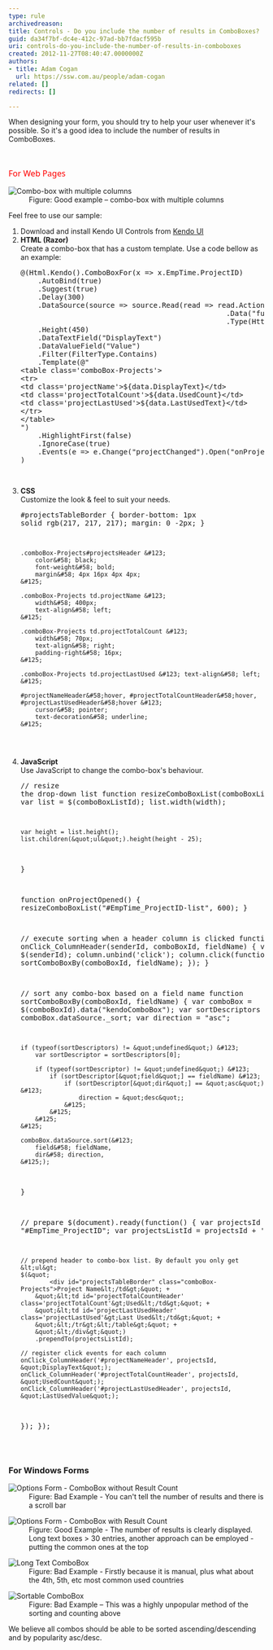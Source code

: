 ```yaml
---
type: rule
archivedreason: 
title: Controls - Do you include the number of results in ComboBoxes?
guid: da34f7bf-dc4e-412c-97ad-bb7fdacf595b
uri: controls-do-you-include-the-number-of-results-in-comboboxes
created: 2012-11-27T08:40:47.0000000Z
authors:
- title: Adam Cogan
  url: https://ssw.com.au/people/adam-cogan
related: []
redirects: []

---
```



<p>When designing your form, you should try to help your user whenever it's possible. So it's a good idea to include the number of results in ComboBoxes.</p>
<br><excerpt class='endintro'></excerpt><br>
​<span style="color&#58;#ff0000;font-family&#58;'segoe ui', 'trebuchet ms', tahoma, arial, verdana, sans-serif;font-size&#58;1.15em;line-height&#58;1.4;">For Web Pages</span><dl class="goodImage"><dt> 
      <img alt="Combo-box with multiple columns" src="/DesignandPresentation/RulestoBetterInterfacesControls/PublishingImages/combo-box-multiple-col.jpg" /> 
   </dt><dd>Figure&#58; Good example – combo-box with multiple columns</dd></dl> Feel free to use our sample&#58; 
<ol><li>Download and install Kendo UI Controls from 
      <a href="http&#58;//www.kendoui.com/" target="_blank">Kendo UI</a></li><li>
      <strong>HTML (Razor)</strong><br> Create a combo-box that has a custom template. Use a code bellow as an example&#58; 
      <div class="greyBox"><pre>@(Html.Kendo().ComboBoxFor(x =&gt; x.EmpTime.ProjectID)
    .AutoBind(true)
    .Suggest(true)
    .Delay(300)
    .DataSource(source =&gt; source.Read(read =&gt; read.Action(&quot;ProjectNameAjaxBind&quot;, &quot;Ajax&quot;)
                                                .Data(&quot;function() &#123; return &#123;clientId &#58; getClientId()&#125;; &#125;&quot;)
                                                .Type(HttpVerbs.Post)))
    .Height(450)
    .DataTextField(&quot;DisplayText&quot;)
    .DataValueField(&quot;Value&quot;)
    .Filter(FilterType.Contains)
    .Template(@&quot;
&lt;table class='comboBox-Projects'&gt;
&lt;tr&gt;
&lt;td class='projectName'&gt;$&#123;data.DisplayText&#125;&lt;/td&gt;
&lt;td class='projectTotalCount'&gt;$&#123;data.UsedCount&#125;&lt;/td&gt;
&lt;td class='projectLastUsed'&gt;$&#123;data.LastUsedText&#125;&lt;/td&gt;
&lt;/tr&gt;
&lt;/table&gt;
&quot;)
    .HighlightFirst(false)
    .IgnoreCase(true)
    .Events(e =&gt; e.Change(&quot;projectChanged&quot;).Open(&quot;onProjectOpened&quot;))
)

</pre></div></li><li>
      <strong>CSS</strong><br> Customize the look &amp; feel to suit your needs. 
      <div class="greyBox"><pre>#projectsTableBorder &#123;
        border-bottom&#58; 1px solid rgb(217, 217, 217);
        margin&#58; 0 -2px;
    &#125;
 
    .comboBox-Projects#projectsHeader &#123;
        color&#58; black;
        font-weight&#58; bold;
        margin&#58; 4px 16px 4px 4px;
    &#125;
 
    .comboBox-Projects td.projectName &#123;
        width&#58; 400px;
        text-align&#58; left;
    &#125;
 
    .comboBox-Projects td.projectTotalCount &#123;
        width&#58; 70px;
        text-align&#58; right;
        padding-right&#58; 16px;
    &#125;
 
    .comboBox-Projects td.projectLastUsed &#123; text-align&#58; left; &#125;
 
    #projectNameHeader&#58;hover, #projectTotalCountHeader&#58;hover, #projectLastUsedHeader&#58;hover &#123;
        cursor&#58; pointer;
        text-decoration&#58; underline;
    &#125;
</pre></div></li><li>
      <strong>JavaScript</strong><br> Use JavaScript to change the combo-box's behaviour. 
      <div class="greyBox"><pre>// resize the drop-down list
function resizeComboBoxList(comboBoxListId, width) &#123;
    var list = $(comboBoxListId);
    list.width(width);
 
    var height = list.height();
    list.children(&quot;ul&quot;).height(height - 25);
&#125;
 
function onProjectOpened() &#123;
    resizeComboBoxList(&quot;#EmpTime_ProjectID-list&quot;, 600);
&#125;
 
// execute sorting when a header column is clicked
function onClick_ColumnHeader(senderId, comboBoxId, fieldName) &#123;
    var column = $(senderId);
    column.unbind('click');
    column.click(function() &#123;
        sortComboBoxBy(comboBoxId, fieldName);
    &#125;);
&#125;
 
// sort any combo-box based on a field name
function sortComboBoxBy(comboBoxId, fieldName) &#123;
    var comboBox = $(comboBoxId).data(&quot;kendoComboBox&quot;);
    var sortDescriptors = comboBox.dataSource._sort;
    var direction = &quot;asc&quot;;
 
    if (typeof(sortDescriptors) != &quot;undefined&quot;) &#123;
        var sortDescriptor = sortDescriptors[0];
 
        if (typeof(sortDescriptor) != &quot;undefined&quot;) &#123;
            if (sortDescriptor[&quot;field&quot;] == fieldName) &#123;
                if (sortDescriptor[&quot;dir&quot;] == &quot;asc&quot;) &#123;
                    direction = &quot;desc&quot;;
                &#125;
            &#125;
        &#125;
    &#125;
 
    comboBox.dataSource.sort(&#123;
        field&#58; fieldName,
        dir&#58; direction,
    &#125;);
&#125;
 
// prepare 
$(document).ready(function() &#123;
    var projectsId = &quot;#EmpTime_ProjectID&quot;;
   var projectsListId = projectsId + '-list';
   
    // prepend header to combo-box list. By default you only get &lt;ul&gt;
    $(&quot;
            <div id="projectsTableBorder" class="comboBox-Projects">Project Name&lt;/td&gt;&quot; +
        &quot;&lt;td id='projectTotalCountHeader' class='projectTotalCount'&gt;Used&lt;/td&gt;&quot; +
        &quot;&lt;td id='projectLastUsedHeader' class='projectLastUsed'&gt;Last Used&lt;/td&gt;&quot; +
        &quot;&lt;/tr&gt;&lt;/table&gt;&quot; +
        &quot;&lt;/div&gt;&quot;)
        .prependTo(projectsListId);
 
    // register click events for each column
    onClick_ColumnHeader('#projectNameHeader', projectsId, &quot;DisplayText&quot;);
    onClick_ColumnHeader('#projectTotalCountHeader', projectsId, &quot;UsedCount&quot;);
    onClick_ColumnHeader('#projectLastUsedHeader', projectsId, &quot;LastUsedValue&quot;);
&#125;);
&#125;);
 </div></pre></div></li></ol><h3>For Windows Forms</h3><dl class="badImage"><dt> 
      <img alt="Options Form - ComboBox without Result Count" src="http&#58;//www.ssw.com.au/ssw/Standards/Rules/Images/ComboWF-1.jpg" /> 
   </dt><dd>Figure&#58; Bad Example - You can't tell the number of results and there is a scroll bar</dd></dl><dl class="goodImage"><dt> 
      <img alt="Options Form - ComboBox with Result Count" src="http&#58;//www.ssw.com.au/ssw/Standards/Rules/Images/ComboWF-2.jpg" /> 
   </dt><dd>Figure&#58; Good Example - The number of results is clearly displayed. Long text boxes &gt; 30 entries, another approach can be employed - putting the common ones at the top</dd></dl><dl class="badImage"><dt> 
      <img alt="Long Text ComboBox" src="http&#58;//www.ssw.com.au/ssw/Standards/Rules/Images/Rule38LongTextCombobox.jpg" /> 
   </dt><dd>Figure&#58; Bad Example - Firstly because it is manual, plus what about the 4th, 5th, etc most common used countries</dd></dl><dl class="badImage"><dt> 
      <img alt="Sortable ComboBox" src="http&#58;//www.ssw.com.au/ssw/Standards/Rules/Images/rule38SortableCombobox.jpg" /> 
   </dt><dd>Figure&#58; Bad Example – This was a highly unpopular method of the sorting and counting above</dd></dl><div>We believe all combos should be able to be sorted ascending/descending and by popularity asc/desc.</div>


